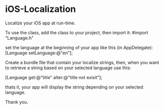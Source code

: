 iOS-Localization
================

Localize your iOS app at run-time.


To use the class, add the class to your project, then import it:
#import "Language.h"

set the language at the beginning of your app like this (in AppDelegate):
[Language setLanguage:@"en"];

Create a bundle file that contain your localize strings, then, when you 
want to retrieve a string based on your selected language use this:

[Language get:@"title" alter:@"title not exisit"];

thats it, your app will display the string depending on your selected language.

Thank you.
